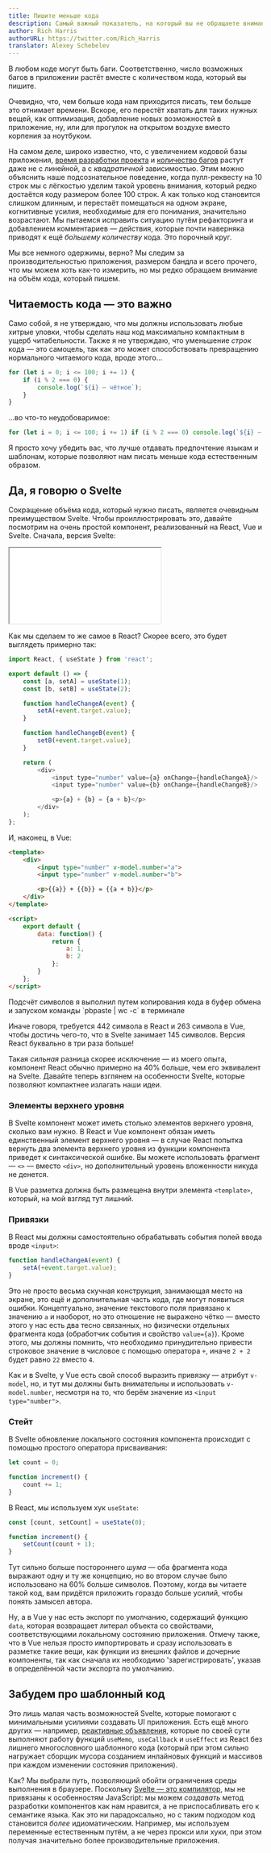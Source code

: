```yaml
---
title: Пишите меньше кода
description: Самый важный показатель, на который вы не обращаете внимания
author: Rich Harris
authorURL: https://twitter.com/Rich_Harris
translator: Alexey Schebelev
---
```


В любом коде могут быть баги. Соответственно, число возможных багов в приложении растёт вместе с количеством кода, который вы пишите.

Очевидно, что, чем больше кода нам приходится писать, тем больше это отнимает времени. Вскоре, его перестёт хватать для таких нужных вещей, как оптимизация, добавление новых возможностей в приложение, ну, или для прогулок на открытом воздухе вместо корпения за ноутбуком.

На самом деле, широко известно, что, с увеличением кодовой базы приложения, [время разработки проекта](https://blog.codinghorror.com/diseconomies-of-scale-and-lines-of-code/) и [количество багов](https://www.mayerdan.com/ruby/2012/11/11/bugs-per-line-of-code-ratio) растут даже не с линейной, а с *квадратичной* зависимостью. Этим можно объяснить наше подсознательное поведение, когда пулл-реквесту на 10 строк мы с лёгкостью уделим такой уровень внимания, который редко достаётся коду размером более 100 строк. А как только код становится слишком длинным, и перестаёт помещаться на одном экране, когнитивные усилия, необходимые для его понимания, значительно возрастают. Мы пытаемся исправить ситуацию путём рефакторинга и добавлением комментариев — действия, которые почти наверняка приводят к ещё *бо́льшему количеству* кода. Это порочный круг.

Мы все немного одержимы, верно? Мы следим за производительностью приложения, размером бандла и всего прочего, что мы можем хоть как-то измерить, но мы редко обращаем внимание на объём кода, который пишем.


## Читаемость кода — это важно

Само собой, я не утверждаю, что мы должны использовать любые хитрые уловки, чтобы сделать наш код максимально компактным в ущерб читабельности. Также я не утверждаю, что уменьшение *строк* кода — это самоцель, так как это может способствовать превращению нормального читаемого кода, вроде этого...

```js
for (let i = 0; i <= 100; i += 1) {
	if (i % 2 === 0) {
		console.log(`${i} — чётное`);
	}
}
```

...во что-то неудобоваримое:

```js
for (let i = 0; i <= 100; i += 1) if (i % 2 === 0) console.log(`${i} — чётное`);
```

Я просто хочу убедить вас, что лучше отдавать предпочтение языкам и шаблонам, которые позволяют нам писать меньше кода естественным образом.

## Да, я говорю о Svelte

Сокращение объёма кода, который нужно писать, является очевидным преимуществом Svelte. Чтобы проиллюстрировать это, давайте посмотрим на очень простой компонент, реализованный на React, Vue и Svelte. Сначала, версия Svelte:

<div class="max">
	<iframe
		title="Пример простого компонента"
		src="/repl/embed?example=blog-write-less-code"
		scrolling="no"
	></iframe>
</div>

Как мы сделаем то же самое в React? Скорее всего, это будет выглядеть примерно так:

```js
import React, { useState } from 'react';

export default () => {
	const [a, setA] = useState(1);
	const [b, setB] = useState(2);

	function handleChangeA(event) {
		setA(+event.target.value);
	}

	function handleChangeB(event) {
		setB(+event.target.value);
	}

	return (
		<div>
			<input type="number" value={a} onChange={handleChangeA}/>
			<input type="number" value={b} onChange={handleChangeB}/>

			<p>{a} + {b} = {a + b}</p>
		</div>
	);
};
```

И, наконец, в Vue:

```html
<template>
	<div>
		<input type="number" v-model.number="a">
		<input type="number" v-model.number="b">

		<p>{{a}} + {{b}} = {{a + b}}</p>
	</div>
</template>

<script>
	export default {
		data: function() {
			return {
				a: 1,
				b: 2
			};
		}
	};
</script>
```

<aside>
	<p>Подсчёт символов я выполнил путем копирования кода в буфер обмена и запуском команды `pbpaste | wc -c` в терминале</p>
</aside>

Иначе говоря, требуется 442 символа в React и 263 символа в Vue, чтобы достичь чего-то, что в Svelte занимает 145 символов. Версия React буквально в три раза больше!

Такая *сильная* разница скорее исключение — из моего опыта, компонент React обычно примерно на 40% больше, чем его эквивалент на Svelte. Давайте теперь взглянем на особенности Svelte, которые позволяют компактнее излагать наши идеи.


### Элементы верхнего уровня

В Svelte компонент может иметь столько элементов верхнего уровня, сколько вам нужно. В React и Vue компонент обязан иметь единственный элемент верхнего уровня — в случае React попытка вернуть два элемента верхнего уровня из функции компонента приведет к синтаксической ошибке. Вы можете использовать фрагмент — `<>` — вместо `<div>`, но дополнительный уровень вложенности никуда не денется.

В Vue разметка должна быть размещена внутри элемента `<template>`, который, на мой взгляд тут лишний.


### Привязки

В React мы должны самостоятельно обрабатывать события полей ввода вроде `<input>`:

```js
function handleChangeA(event) {
	setA(+event.target.value);
}
```

Это не просто весьма скучная конструкция, занимающая место на экране, это ещё и дополнительная часть кода, где могут появиться ошибки. Концептуально, значение текстового поля привязано к значению `a` и наоборот, но это отношение не выражено чётко — вместо этого у нас есть два тесно связанных, но физически отдельных фрагмента кода (обработчик события и свойство `value={a}`). Кроме этого, мы должны помнить, что необходимо принудительно привести строковое значение в числовое с помощью оператора `+`, иначе `2 + 2` будет равно `22` вместо `4`.

Как и в Svelte, у Vue есть свой способ выразить привязку — атрибут `v-model`, но, и тут мы должны быть внимательны и использовать `v-model.number`, несмотря на то, что берём значение из `<input type="number">`.


### Стейт

В Svelte обновление локального состояния компонента происходит с помощью простого оператора присваивания:

```js
let count = 0;

function increment() {
	count += 1;
}
```

В React, мы используем хук `useState`:

```js
const [count, setCount] = useState(0);

function increment() {
	setCount(count + 1);
}
```

Тут сильно больше постороннего *шума* — оба фрагмента кода выражают одну и ту же концепцию, но во втором случае было использовано на 60% больше символов. Поэтому, когда вы читаете такой код, вам придётся приложить гораздо больше усилий, чтобы понять замысел автора.

Ну, а в Vue у нас есть экспорт по умолчанию, содержащий функцию `data`, которая возвращает литерал объекта со свойствами, соответствующими локальному состоянию приложения. Отмечу также, что в Vue нельзя просто импортировать и сразу использовать в разметке такие вещи, как функции из внешних файлов и дочерние компоненты, так как сначала их необходимо 'зарегистрировать', указав в определённой части экспорта по умолчанию.


## Забудем про шаблонный код

Это лишь малая часть возможностей Svelte, которые помогают с минимальными усилиями создавать UI приложения. Есть ещё много других — например, [реактивные объявления](tutorial/reactive-declarations), которые по своей сути выполняют работу функций `useMemo`,` useCallback` и `useEffect` из React без лишнего многословного шаблонного кода (который при этом сильно нагружает сборщик мусора созданием инлайновых функций и массивов при каждом изменении состояния приложения).

Как? Мы выбрали путь, позволяющий обойти ограничения среды выполнения в браузере. Поскольку [Svelte — это компилятор](blog/frameworks-without-the-framework), мы не привязаны к особенностям JavaScript: мы можем *создавать* метод разработки компонентов как нам нравится, а не приспосабливать его к семантике языка. Как это ни парадоксально, но с таким подходом код становится *более* идиоматическим. Например, мы используем переменные естественным путём, а не через прокси или хуки, при этом получая значительно более производительные приложения.